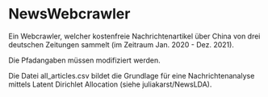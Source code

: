# NewsWebcrawler

Ein Webcrawler, welcher kostenfreie Nachrichtenartikel über China von drei deutschen Zeitungen sammelt (im Zeitraum Jan. 2020 - Dez. 2021).

Die Pfadangaben müssen modifiziert werden.

Die Datei all_articles.csv bildet die Grundlage für eine Nachrichtenanalyse mittels Latent Dirichlet Allocation (siehe juliakarst/NewsLDA).
